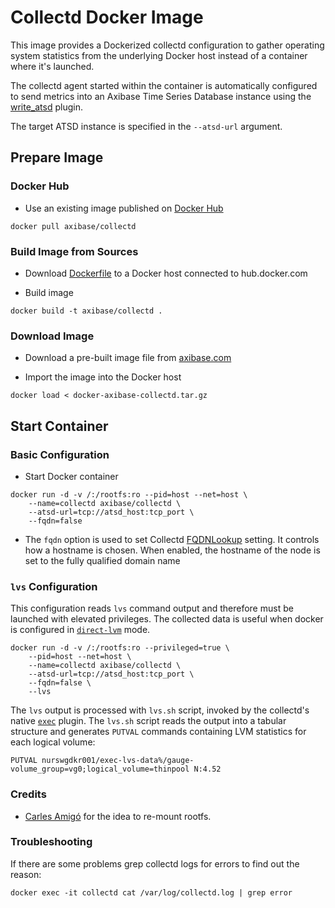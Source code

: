 # Collectd Docker Image

This image provides a Dockerized collectd configuration to gather operating system statistics from the underlying Docker host instead of a container where it's launched.

The collectd agent started within the container is automatically configured to send metrics into an Axibase Time Series Database instance using the [write_atsd](https://github.com/axibase/atsd-collectd-plugin) plugin. 

The target ATSD instance is specified in the `--atsd-url` argument.

## Prepare Image

### Docker Hub

* Use an existing image published on [Docker Hub](https://hub.docker.com/r/axibase/collectd/)

```
docker pull axibase/collectd
```

### Build Image from Sources

* Download [Dockerfile](Dockerfile) to a Docker host connected to hub.docker.com

* Build image

```
docker build -t axibase/collectd .
```

### Download Image

* Download a pre-built image file from [axibase.com](https://axibase.com/public/docker-axibase-collectd.tar.gz)

* Import the image into the Docker host

```
docker load < docker-axibase-collectd.tar.gz
```

## Start Container

### Basic Configuration

* Start Docker container

```ls
docker run -d -v /:/rootfs:ro --pid=host --net=host \
    --name=collectd axibase/collectd \
    --atsd-url=tcp://atsd_host:tcp_port \
    --fqdn=false
```

* The `fqdn` option is used to set Collectd [FQDNLookup](https://collectd.org/wiki/index.php/FQDNLookup) setting. It controls how a hostname is chosen. When enabled, the hostname of the node is set to the fully qualified domain name 


### `lvs` Configuration

This configuration reads `lvs` command output and therefore must be launched with elevated privileges. The collected data is useful when docker is configured in [`direct-lvm`](https://docs.docker.com/engine/userguide/storagedriver/device-mapper-driver/#/configure-direct-lvm-mode-for-production) mode. 

```ls
docker run -d -v /:/rootfs:ro --privileged=true \
    --pid=host --net=host \
    --name=collectd axibase/collectd \
    --atsd-url=tcp://atsd_host:tcp_port \
    --fqdn=false \
    --lvs
```

The `lvs` output is processed with `lvs.sh` script, invoked by the collectd's native [`exec`](https://collectd.org/documentation/manpages/collectd-exec.5.shtml) plugin. The `lvs.sh` script reads the output into a tabular structure and generates `PUTVAL` commands containing LVM statistics for each logical volume:

```ls
PUTVAL nurswgdkr001/exec-lvs-data%/gauge-volume_group=vg0;logical_volume=thinpool N:4.52
```

### Credits

* [Carles Amigó](https://github.com/fr3nd/docker-collectd) for the idea to re-mount rootfs.

### Troubleshooting

If there are some problems grep collectd logs for errors to find out the reason:

```ls
docker exec -it collectd cat /var/log/collectd.log | grep error
```
